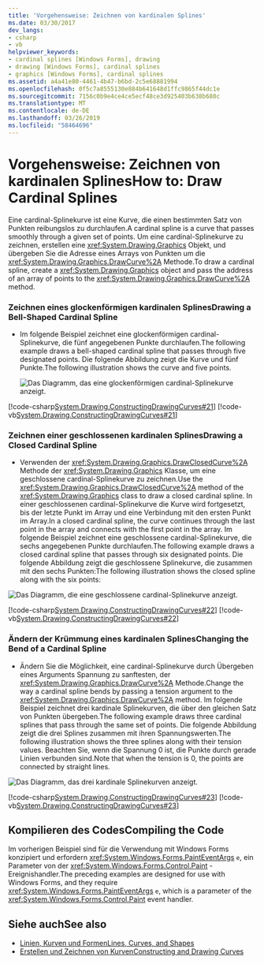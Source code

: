 ```yaml
---
title: 'Vorgehensweise: Zeichnen von kardinalen Splines'
ms.date: 03/30/2017
dev_langs:
- csharp
- vb
helpviewer_keywords:
- cardinal splines [Windows Forms], drawing
- drawing [Windows Forms], cardinal splines
- graphics [Windows Forms], cardinal splines
ms.assetid: a4a41e80-4461-4b47-b6bd-2c5e68881994
ms.openlocfilehash: 0f5c7a8555130e884b641648d1ffc9865f44dc1e
ms.sourcegitcommit: 7156c0b9e4ce4ce5ecf48ce3d925403b638b680c
ms.translationtype: MT
ms.contentlocale: de-DE
ms.lasthandoff: 03/26/2019
ms.locfileid: "58464696"
---
```

# <a name="how-to-draw-cardinal-splines"></a><span data-ttu-id="9cc30-102">Vorgehensweise: Zeichnen von kardinalen Splines</span><span class="sxs-lookup"><span data-stu-id="9cc30-102">How to: Draw Cardinal Splines</span></span>
<span data-ttu-id="9cc30-103">Eine cardinal-Splinekurve ist eine Kurve, die einen bestimmten Satz von Punkten reibungslos zu durchlaufen.</span><span class="sxs-lookup"><span data-stu-id="9cc30-103">A cardinal spline is a curve that passes smoothly through a given set of points.</span></span> <span data-ttu-id="9cc30-104">Um eine cardinal-Splinekurve zu zeichnen, erstellen eine <xref:System.Drawing.Graphics> Objekt, und übergeben Sie die Adresse eines Arrays von Punkten um die <xref:System.Drawing.Graphics.DrawCurve%2A> Methode.</span><span class="sxs-lookup"><span data-stu-id="9cc30-104">To draw a cardinal spline, create a <xref:System.Drawing.Graphics> object and pass the address of an array of points to the <xref:System.Drawing.Graphics.DrawCurve%2A> method.</span></span>  
  
### <a name="drawing-a-bell-shaped-cardinal-spline"></a><span data-ttu-id="9cc30-105">Zeichnen eines glockenförmigen kardinalen Splines</span><span class="sxs-lookup"><span data-stu-id="9cc30-105">Drawing a Bell-Shaped Cardinal Spline</span></span>  
  
-   <span data-ttu-id="9cc30-106">Im folgende Beispiel zeichnet eine glockenförmigen cardinal-Splinekurve, die fünf angegebenen Punkte durchlaufen.</span><span class="sxs-lookup"><span data-stu-id="9cc30-106">The following example draws a bell-shaped cardinal spline that passes through five designated points.</span></span> <span data-ttu-id="9cc30-107">Die folgende Abbildung zeigt die Kurve und fünf Punkte.</span><span class="sxs-lookup"><span data-stu-id="9cc30-107">The following illustration shows the curve and five points.</span></span>  
  
     ![Das Diagramm, das eine glockenförmigen cardinal-Splinekurve anzeigt.](./media/how-to-draw-cardinal-splines/bell-shaped-cardinal-spline.png)  
  
 [!code-csharp[System.Drawing.ConstructingDrawingCurves#21](~/samples/snippets/csharp/VS_Snippets_Winforms/System.Drawing.ConstructingDrawingCurves/CS/Class1.cs#21)]
 [!code-vb[System.Drawing.ConstructingDrawingCurves#21](~/samples/snippets/visualbasic/VS_Snippets_Winforms/System.Drawing.ConstructingDrawingCurves/VB/Class1.vb#21)]  
  
### <a name="drawing-a-closed-cardinal-spline"></a><span data-ttu-id="9cc30-109">Zeichnen einer geschlossenen kardinalen Splines</span><span class="sxs-lookup"><span data-stu-id="9cc30-109">Drawing a Closed Cardinal Spline</span></span>  
  
-   <span data-ttu-id="9cc30-110">Verwenden der <xref:System.Drawing.Graphics.DrawClosedCurve%2A> Methode der <xref:System.Drawing.Graphics> Klasse, um eine geschlossene cardinal-Splinekurve zu zeichnen.</span><span class="sxs-lookup"><span data-stu-id="9cc30-110">Use the <xref:System.Drawing.Graphics.DrawClosedCurve%2A> method of the <xref:System.Drawing.Graphics> class to draw a closed cardinal spline.</span></span> <span data-ttu-id="9cc30-111">In einer geschlossenen cardinal-Splinekurve die Kurve wird fortgesetzt, bis der letzte Punkt im Array und eine Verbindung mit den ersten Punkt im Array.</span><span class="sxs-lookup"><span data-stu-id="9cc30-111">In a closed cardinal spline, the curve continues through the last point in the array and connects with the first point in the array.</span></span> <span data-ttu-id="9cc30-112">Im folgende Beispiel zeichnet eine geschlossene cardinal-Splinekurve, die sechs angegebenen Punkte durchlaufen.</span><span class="sxs-lookup"><span data-stu-id="9cc30-112">The following example draws a closed cardinal spline that passes through six designated points.</span></span> <span data-ttu-id="9cc30-113">Die folgende Abbildung zeigt die geschlossene Splinekurve, die zusammen mit den sechs Punkten:</span><span class="sxs-lookup"><span data-stu-id="9cc30-113">The following illustration shows the closed spline along with the six points:</span></span>  
  
 ![Das Diagramm, die eine geschlossene cardinal-Splinekurve anzeigt.](./media/how-to-draw-cardinal-splines/closed-cardinal-spine.png)  
  
 [!code-csharp[System.Drawing.ConstructingDrawingCurves#22](~/samples/snippets/csharp/VS_Snippets_Winforms/System.Drawing.ConstructingDrawingCurves/CS/Class1.cs#22)]
 [!code-vb[System.Drawing.ConstructingDrawingCurves#22](~/samples/snippets/visualbasic/VS_Snippets_Winforms/System.Drawing.ConstructingDrawingCurves/VB/Class1.vb#22)]  
  
### <a name="changing-the-bend-of-a-cardinal-spline"></a><span data-ttu-id="9cc30-115">Ändern der Krümmung eines kardinalen Splines</span><span class="sxs-lookup"><span data-stu-id="9cc30-115">Changing the Bend of a Cardinal Spline</span></span>  
  
-   <span data-ttu-id="9cc30-116">Ändern Sie die Möglichkeit, eine cardinal-Splinekurve durch Übergeben eines Arguments Spannung zu sanftesten, der <xref:System.Drawing.Graphics.DrawCurve%2A> Methode.</span><span class="sxs-lookup"><span data-stu-id="9cc30-116">Change the way a cardinal spline bends by passing a tension argument to the <xref:System.Drawing.Graphics.DrawCurve%2A> method.</span></span> <span data-ttu-id="9cc30-117">Im folgende Beispiel zeichnet drei kardinale Splinekurven, die über den gleichen Satz von Punkten übergeben.</span><span class="sxs-lookup"><span data-stu-id="9cc30-117">The following example draws three cardinal splines that pass through the same set of points.</span></span> <span data-ttu-id="9cc30-118">Die folgende Abbildung zeigt die drei Splines zusammen mit ihren Spannungswerten.</span><span class="sxs-lookup"><span data-stu-id="9cc30-118">The following illustration shows the three splines along with their tension values.</span></span> <span data-ttu-id="9cc30-119">Beachten Sie, wenn die Spannung 0 ist, die Punkte durch gerade Linien verbunden sind.</span><span class="sxs-lookup"><span data-stu-id="9cc30-119">Note that when the tension is 0, the points are connected by straight lines.</span></span>  
  
 ![Das Diagramm, das drei kardinale Splinekurven anzeigt.](./media/how-to-draw-cardinal-splines/three-cardinal-splines.png)  
  
 [!code-csharp[System.Drawing.ConstructingDrawingCurves#23](~/samples/snippets/csharp/VS_Snippets_Winforms/System.Drawing.ConstructingDrawingCurves/CS/Class1.cs#23)]
 [!code-vb[System.Drawing.ConstructingDrawingCurves#23](~/samples/snippets/visualbasic/VS_Snippets_Winforms/System.Drawing.ConstructingDrawingCurves/VB/Class1.vb#23)]  
  
## <a name="compiling-the-code"></a><span data-ttu-id="9cc30-121">Kompilieren des Codes</span><span class="sxs-lookup"><span data-stu-id="9cc30-121">Compiling the Code</span></span>  
 <span data-ttu-id="9cc30-122">Im vorherigen Beispiel sind für die Verwendung mit Windows Forms konzipiert und erfordern <xref:System.Windows.Forms.PaintEventArgs> `e`, ein Parameter von der <xref:System.Windows.Forms.Control.Paint> -Ereignishandler.</span><span class="sxs-lookup"><span data-stu-id="9cc30-122">The preceding examples are designed for use with Windows Forms, and they require <xref:System.Windows.Forms.PaintEventArgs> `e`, which is a parameter of the <xref:System.Windows.Forms.Control.Paint> event handler.</span></span>  
  
## <a name="see-also"></a><span data-ttu-id="9cc30-123">Siehe auch</span><span class="sxs-lookup"><span data-stu-id="9cc30-123">See also</span></span>
- [<span data-ttu-id="9cc30-124">Linien, Kurven und Formen</span><span class="sxs-lookup"><span data-stu-id="9cc30-124">Lines, Curves, and Shapes</span></span>](lines-curves-and-shapes.md)
- [<span data-ttu-id="9cc30-125">Erstellen und Zeichnen von Kurven</span><span class="sxs-lookup"><span data-stu-id="9cc30-125">Constructing and Drawing Curves</span></span>](constructing-and-drawing-curves.md)
